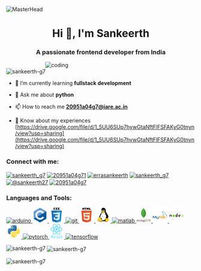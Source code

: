 ![MasterHead](https://images.unsplash.com/photo-1542831371-29b0f74f9713?ixlib=rb-1.2.1&ixid=MnwxMjA3fDB8MHxzZWFyY2h8M3x8Y29kaW5nfGVufDB8fDB8fA%3D%3D&w=1000&q=80)
<h1 align="center">Hi 👋, I'm Sankeerth</h1>
<h3 align="center">A passionate frontend developer from India</h3>
<img align="right" width="400" src="https://c.tenor.com/_DOBjnGspYAAAAAM/code-coding.gif" alt="coding">
<p align="left"> <img src="https://komarev.com/ghpvc/?username=sankeerth-g7&label=Profile%20views&color=0e75b6&style=flat" alt="sankeerth-g7" /> </p>

- 🌱 I’m currently learning **fullstack development**

- 💬 Ask me about **python**

- 📫 How to reach me **20951a04g7@iare.ac.in**

- 📄 Know about my experiences [https://drive.google.com/file/d/1_5UU6SUp7hywGtaNftFlFSFAKyG0tnyn/view?usp=sharing](https://drive.google.com/file/d/1_5UU6SUp7hywGtaNftFlFSFAKyG0tnyn/view?usp=sharing)

<h3 align="left">Connect with me:</h3>
<p align="left">
<a href="https://www.codechef.com/users/sankeerth_g7" target="blank"><img align="center" src="https://cdn.jsdelivr.net/npm/simple-icons@3.1.0/icons/codechef.svg" alt="sankeerth_g7" height="30" width="40" /></a>
<a href="https://www.hackerrank.com/20951a04g71" target="blank"><img align="center" src="https://raw.githubusercontent.com/rahuldkjain/github-profile-readme-generator/master/src/images/icons/Social/hackerrank.svg" alt="20951a04g71" height="30" width="40" /></a>
<a href="https://codeforces.com/profile/errasankeerth" target="blank"><img align="center" src="https://raw.githubusercontent.com/rahuldkjain/github-profile-readme-generator/master/src/images/icons/Social/codeforces.svg" alt="errasankeerth" height="30" width="40" /></a>
<a href="https://www.leetcode.com/sankeerth_g7" target="blank"><img align="center" src="https://raw.githubusercontent.com/rahuldkjain/github-profile-readme-generator/master/src/images/icons/Social/leet-code.svg" alt="sankeerth_g7" height="30" width="40" /></a>
<a href="https://www.hackerearth.com/@sankeerth27" target="blank"><img align="center" src="https://raw.githubusercontent.com/rahuldkjain/github-profile-readme-generator/master/src/images/icons/Social/hackerearth.svg" alt="@sankeerth27" height="30" width="40" /></a>
<a href="https://auth.geeksforgeeks.org/user/20951a04g7" target="blank"><img align="center" src="https://raw.githubusercontent.com/rahuldkjain/github-profile-readme-generator/master/src/images/icons/Social/geeks-for-geeks.svg" alt="20951a04g7" height="30" width="40" /></a>
</p>

<h3 align="left">Languages and Tools:</h3>
<p align="left"> <a href="https://www.arduino.cc/" target="_blank" rel="noreferrer"> <img src="https://cdn.worldvectorlogo.com/logos/arduino-1.svg" alt="arduino" width="40" height="40"/> </a> <a href="https://www.cprogramming.com/" target="_blank" rel="noreferrer"> <img src="https://raw.githubusercontent.com/devicons/devicon/master/icons/c/c-original.svg" alt="c" width="40" height="40"/> </a> <a href="https://www.w3schools.com/css/" target="_blank" rel="noreferrer"> <img src="https://raw.githubusercontent.com/devicons/devicon/master/icons/css3/css3-original-wordmark.svg" alt="css3" width="40" height="40"/> </a> <a href="https://git-scm.com/" target="_blank" rel="noreferrer"> <img src="https://www.vectorlogo.zone/logos/git-scm/git-scm-icon.svg" alt="git" width="40" height="40"/> </a> <a href="https://www.w3.org/html/" target="_blank" rel="noreferrer"> <img src="https://raw.githubusercontent.com/devicons/devicon/master/icons/html5/html5-original-wordmark.svg" alt="html5" width="40" height="40"/> </a> <a href="https://www.linux.org/" target="_blank" rel="noreferrer"> <img src="https://raw.githubusercontent.com/devicons/devicon/master/icons/linux/linux-original.svg" alt="linux" width="40" height="40"/> </a> <a href="https://www.mathworks.com/" target="_blank" rel="noreferrer"> <img src="https://upload.wikimedia.org/wikipedia/commons/2/21/Matlab_Logo.png" alt="matlab" width="40" height="40"/> </a> <a href="https://www.mongodb.com/" target="_blank" rel="noreferrer"> <img src="https://raw.githubusercontent.com/devicons/devicon/master/icons/mongodb/mongodb-original-wordmark.svg" alt="mongodb" width="40" height="40"/> </a> <a href="https://www.mysql.com/" target="_blank" rel="noreferrer"> <img src="https://raw.githubusercontent.com/devicons/devicon/master/icons/mysql/mysql-original-wordmark.svg" alt="mysql" width="40" height="40"/> </a> <a href="https://nodejs.org" target="_blank" rel="noreferrer"> <img src="https://raw.githubusercontent.com/devicons/devicon/master/icons/nodejs/nodejs-original-wordmark.svg" alt="nodejs" width="40" height="40"/> </a> <a href="https://www.python.org" target="_blank" rel="noreferrer"> <img src="https://raw.githubusercontent.com/devicons/devicon/master/icons/python/python-original.svg" alt="python" width="40" height="40"/> </a> <a href="https://pytorch.org/" target="_blank" rel="noreferrer"> <img src="https://www.vectorlogo.zone/logos/pytorch/pytorch-icon.svg" alt="pytorch" width="40" height="40"/> </a> <a href="https://reactjs.org/" target="_blank" rel="noreferrer"> <img src="https://raw.githubusercontent.com/devicons/devicon/master/icons/react/react-original-wordmark.svg" alt="react" width="40" height="40"/> </a> <a href="https://www.tensorflow.org" target="_blank" rel="noreferrer"> <img src="https://www.vectorlogo.zone/logos/tensorflow/tensorflow-icon.svg" alt="tensorflow" width="40" height="40"/> </a> </p>

<p><img align="left" src="https://github-readme-stats.vercel.app/api/top-langs?username=sankeerth-g7&show_icons=true&locale=en&layout=compact" alt="sankeerth-g7" /></p>

<p>&nbsp;<img align="center" src="https://github-readme-stats.vercel.app/api?username=sankeerth-g7&show_icons=true&locale=en" alt="sankeerth-g7" /></p>

<p><img align="center" src="https://github-readme-streak-stats.herokuapp.com/?user=sankeerth-g7&" alt="sankeerth-g7" /></p>
